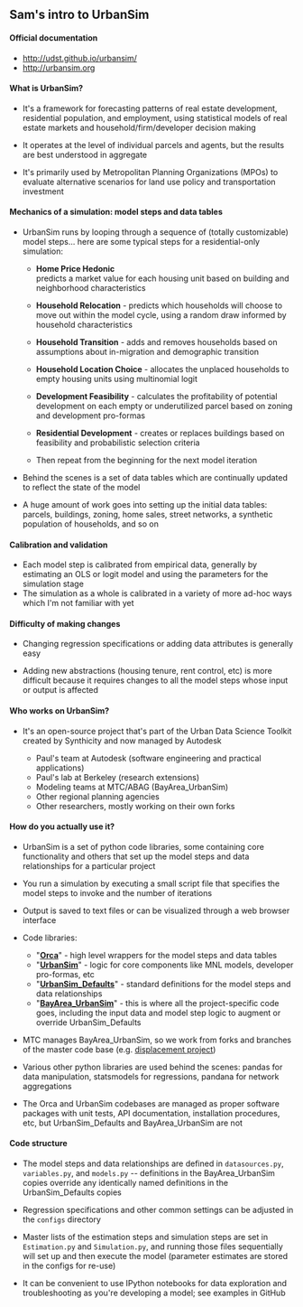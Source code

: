 Sam's intro to UrbanSim
-----

#### Official documentation

* http://udst.github.io/urbansim/
* http://urbansim.org

#### What is UrbanSim?

* It's a framework for forecasting patterns of real estate development, residential population, and employment, using statistical models of real estate markets and household/firm/developer decision making

* It operates at the level of individual parcels and agents, but the results are best understood in aggregate

* It's primarily used by Metropolitan Planning Organizations (MPOs) to evaluate alternative scenarios for land use policy and transportation investment

#### Mechanics of a simulation: model steps and data tables

* UrbanSim runs by looping through a sequence of (totally customizable) model steps... here are some typical steps for a residential-only simulation: 

	* **Home Price Hedonic**  
	predicts a market value for each housing unit based on building and neighborhood characteristics
	
	* **Household Relocation** - predicts which households will choose to move out within the model cycle, using a random draw informed by household characteristics
	
	* **Household Transition** - adds and removes households based on assumptions about in-migration and demographic transition
	
	* **Household Location Choice** - allocates the unplaced households to empty housing units using multinomial logit
	
	* **Development Feasibility** - calculates the profitability of potential development on each empty or underutilized parcel based on zoning and development pro-formas
	
	* **Residential Development** - creates or replaces buildings based on feasibility and probabilistic selection criteria
	
	* Then repeat from the beginning for the next model iteration

* Behind the scenes is a set of data tables which are continually updated to reflect the state of the model

* A huge amount of work goes into setting up the initial data tables: parcels, buildings, zoning, home sales, street networks, a synthetic population of households, and so on

#### Calibration and validation

* Each model step is calibrated from empirical data, generally by estimating an OLS or logit model and using the parameters for the simulation stage
* The simulation as a whole is calibrated in a variety of more ad-hoc ways which I'm not familiar with yet

#### Difficulty of making changes

* Changing regression specifications or adding data attributes is generally easy

* Adding new abstractions (housing tenure, rent control, etc) is more difficult because it requires changes to all the model steps whose input or output is affected

#### Who works on UrbanSim?

* It's an open-source project that's part of the Urban Data Science Toolkit created by Synthicity and now managed by Autodesk

	* Paul's team at Autodesk (software engineering and practical applications)
	* Paul's lab at Berkeley (research extensions)
	* Modeling teams at MTC/ABAG (BayArea_UrbanSim)
	* Other regional planning agencies
	* Other researchers, mostly working on their own forks

#### How do you actually use it?

* UrbanSim is a set of python code libraries, some containing core functionality and others that set up the model steps and data relationships for a particular project

* You run a simulation by executing a small script file that specifies the model steps to invoke and the number of iterations

* Output is saved to text files or can be visualized through a web browser interface

* Code libraries:

	* "[**Orca**](https://github.com/udst/orca/)" - high level wrappers for the model steps and data tables
	* "[**UrbanSim**](https://github.com/udst/urbansim/)" - logic for core components like MNL models, developer pro-formas, etc
	* "[**UrbanSim\_Defaults**](https://github.com/udst/urbansim_defaults/)" - standard definitions for the model steps and data relationships
	* "[**BayArea\_UrbanSim**](https://github.com/udst/bayarea_urbansim/)" - this is where all the project-specific code goes, including the input data and model step logic to augment or override UrbanSim\_Defaults

* MTC manages BayArea\_UrbanSim, so we work from forks and branches of the master code base (e.g. [displacement project](https://github.com/ual/bayarea_urbansim/tree/arb/))

* Various other python libraries are used behind the scenes: pandas for data manipulation, statsmodels for regressions, pandana for network aggregations

* The Orca and UrbanSim codebases are managed as proper software packages with unit tests, API documentation, installation procedures, etc, but UrbanSim\_Defaults and BayArea\_UrbanSim are not

#### Code structure

* The model steps and data relationships are defined in `datasources.py`, `variables.py`, and `models.py` -- definitions in the BayArea\_UrbanSim copies override any identically named definitions in the UrbanSim\_Defaults copies

* Regression specifications and other common settings can be adjusted in the `configs` directory

* Master lists of the estimation steps and simulation steps are set in `Estimation.py` and `Simulation.py`, and running those files sequentially will set up and then execute the model (parameter estimates are stored in the configs for re-use)

* It can be convenient to use IPython notebooks for data exploration and troubleshooting as you're developing a model; see examples in GitHub


